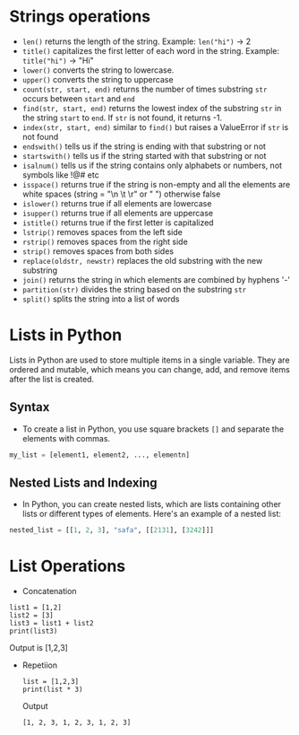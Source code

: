 # Strings operations
- `len()` returns the length of the string. Example: `len("hi")` -> 2
- `title()` capitalizes the first letter of each word in the string. Example: `title("hi")` -> "Hi"
- `lower()` converts the string to lowercase.
- `upper()` converts the string to uppercase
- `count(str, start, end)` returns the number of times substring `str` occurs between `start` and `end`
- `find(str, start, end)` returns the lowest index of the substring `str` in the string `start` to `end`. If `str` is not found, it returns -1.
- `index(str, start, end)` similar to `find()` but raises a ValueError if `str` is not found
- `endswith()` tells us if the string is ending with that substring or not
- `startswith()` tells us if the string started with that substring or not
- `isalnum()` tells us if the string contains only alphabets or numbers, not symbols like !@# etc
- `isspace()` returns true if the string is non-empty and all the elements are white spaces (string = "\n \t \r" or " ") otherwise false
- `islower()` returns true if all elements are lowercase
- `isupper()` returns true if all elements are uppercase
- `istitle()` returns true if the first letter is capitalized
- `lstrip()` removes spaces from the left side
- `rstrip()` removes spaces from the right side
- `strip()` removes spaces from both sides
- `replace(oldstr, newstr)` replaces the old substring with the new substring
- `join()` returns the string in which elements are combined by hyphens '-'
- `partition(str)` divides the string based on the substring `str`
- `split()` splits the string into a list of words

# Lists in Python

Lists in Python are used to store multiple items in a single variable. They are ordered and mutable, which means you can change, add, and remove items after the list is created.

## Syntax

- To create a list in Python, you use square brackets `[]` and separate the elements with commas.
```python
my_list = [element1, element2, ..., elementn]

```
## Nested Lists and Indexing

- In Python, you can create nested lists, which are lists containing other lists or different types of elements. Here's an example of a nested list:
```python
nested_list = [[1, 2, 3], "safa", [[2131], [3242]]]
```
# List Operations
- Concatenation
```
list1 = [1,2]
list2 = [3]
list3 = list1 + list2
print(list3)
 ```
Output is [1,2,3]
- Repetiion
  ```
  list = [1,2,3]
  print(list * 3)
  ```
  Output
  ```
  [1, 2, 3, 1, 2, 3, 1, 2, 3]
  ```
  







